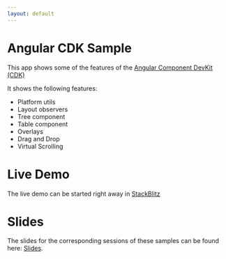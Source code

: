 ```yaml
---
layout: default
---
```


# Angular CDK Sample

This app shows some of the features of the [Angular Component DevKit (CDK)](https://material.angular.io/cdk/)

It shows the following features:
* Platform utils
* Layout observers
* Tree component
* Table component
* Overlays
* Drag and Drop
* Virtual Scrolling

# Live Demo

The live demo can be started right away in [StackBlitz](https://stackblitz.com/github/cjanz/cdk-samples)

# Slides

The slides for the corresponding sessions of these samples can be found here: [Slides](./slides_angular_cdk.pdf).
